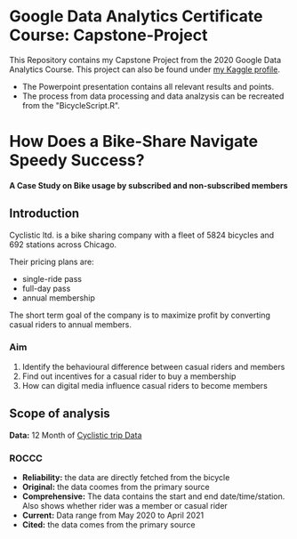 # Google Data Analytics Certificate Course: Capstone-Project

This Repository contains my Capstone Project from the 2020 Google Data Analytics Course. This project can also be found under [my Kaggle profile](https://www.kaggle.com/yannicchen/google-capstone-project).

* The Powerpoint presentation contains all relevant results and points.
* The process from data processing and data analzysis can be recreated from the "BicycleScript.R".

# How Does a Bike-Share Navigate Speedy Success?
#### A Case Study on Bike usage by subscribed and non-subscribed members

## Introduction

Cyclistic ltd. is a bike sharing company with a fleet of 5824 bicycles and 692 stations across Chicago.

Their pricing plans are:
* single-ride pass
* full-day pass
* annual membership

The short term goal of the company is to maximize profit by converting casual riders to annual members.

### Aim

1. Identify the behavioural difference between casual riders and members
2. Find out incentives for a casual rider to buy a membership
3. How can digital media influence casual riders to become members

## Scope of analysis

**Data:** 12 Month of [Cyclistic trip Data](https://divvy-tripdata.s3.amazonaws.com/index.html)

### ROCCC

* **Reliability:** the data are directly fetched from the bicycle
* **Original:** the data coomes from the primary source
* **Comprehensive:** The data contains the start and end date/time/station. Also shows whether rider was a member or casual rider
* **Current:** Data range from May 2020 to April 2021
* **Cited:** the data comes from the primary source

